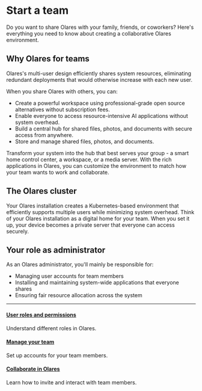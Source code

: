 # Start a team
Do you want to share Olares with your family, friends, or coworkers? Here's everything you need to know about creating a collaborative Olares environment.

## Why Olares for teams
Olares's multi-user design efficiently shares system resources, eliminating redundant deployments that would otherwise increase with each new user.
 
When you share Olares with others, you can:
* Create a powerful workspace using professional-grade open source alternatives without subscription fees.
* Enable everyone to access resource-intensive AI applications without system overhead.
* Build a central hub for shared files, photos, and documents with secure access from anywhere.
* Store and manage shared files, photos, and documents.

Transform your system into the hub that best serves your group - a smart home control center, a workspace, or a media server. With the rich applications in Olares, you can customize the environment to match how your team wants to work and collaborate.

## The Olares cluster
Your Olares installation creates a Kubernetes-based environment that efficiently supports multiple users while minimizing system overhead. Think of your Olares installation as a digital home for your team. When you set it up, your device becomes a private server that everyone can access securely.

## Your role as administrator
As an Olares administrator, you'll mainly be responsible for:

* Managing user accounts for team members
* Installing and maintaining system-wide applications that everyone shares
* Ensuring fair resource allocation across the system

---

<div>
<h4><a href="./roles-permissions/">User roles and permissions</a></h4>
Understand different roles in Olares.
</div>

<div>
<h4><a href="./manage-team/">Manage your team</a></h4>
Set up accounts for your team members.
</div>

<div>
<h4><a href="./collaborate/">Collaborate in Olares</a></h4>
Learn how to invite and interact with team members.
</div>


